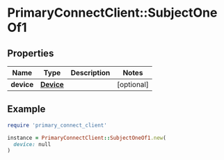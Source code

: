 # PrimaryConnectClient::SubjectOneOf1

## Properties

| Name | Type | Description | Notes |
| ---- | ---- | ----------- | ----- |
| **device** | [**Device**](Device.md) |  | [optional] |

## Example

```ruby
require 'primary_connect_client'

instance = PrimaryConnectClient::SubjectOneOf1.new(
  device: null
)
```

